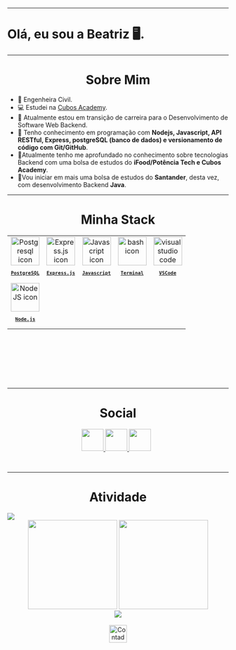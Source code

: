 <hr>
 <h1>Olá, eu sou a Beatriz 🖥️.</h1>
 <hr>

<h1 align="center"> Sobre Mim </h1>

<ul align="left">
  <li>📖 Engenheira Civil.</li>
  <li>💻 Estudei na <a href="https://cubos.academy/" target="_blank">Cubos Academy</a>. 
  <li>🌱 Atualmente estou em transição de carreira para o Desenvolvimento de Software Web Backend.</li>
  <li>🌱 Tenho conhecimento em programação com <strong>Nodejs, Javascript, API RESTful, Express, postgreSQL (banco de dados) e versionamento de código com Git/GitHub</strong>. </li>
  <li>🚀Atualmente tenho me aprofundado no conhecimento sobre tecnologias Backend com uma bolsa de estudos do <strong> iFood/Potência Tech e Cubos Academy</strong>. </li>
  <li>🚀Vou iniciar em mais uma bolsa de estudos do <strong> Santander</strong>, desta vez, com desenvolvimento Backend <strong>Java</strong>. </li>
  </ul>
    
<hr/>

<h1 align="center"> Minha Stack </h1>

<table align="center" height="300px">
  <tr>
        <td align="center">
      <a href="https://www.postgresql.org/">
        <img src="https://skillicons.dev/icons?i=postgresql" width="65px" alt="Postgresql icon"/><br/>
        <sub>
          <b>
            <pre>PostgreSQL</pre>
          </b>
        </sub>
      </a>
    </td>    
    <td align="center">
      <a href="https://expressjs.com/">
        <img src="https://skillicons.dev/icons?i=express" width="65px" alt="Express.js icon"/><br/>
        <sub>
          <b>
            <pre>Express.js</pre>
          </b>
        </sub>
      </a>
    </td>
    <td align="center">
      <a href="https://developer.mozilla.org/en-US/docs/Web/JavaScript/">
        <img src="https://skillicons.dev/icons?i=js" width="65px" alt="Javascript icon"/><br/>
        <sub>
          <b>
            <pre>Javascript</pre>
          </b>
        </sub>
      </a>
    </td>
    <td align="center">
      <a href="https://ohmyz.sh/">
        <img src="https://skillicons.dev/icons?i=bash" width="65px" alt="bash icon"/><br/>
        <sub>
          <b>
            <pre>Terminal</pre>
          </b>
        </sub>
      </a>
    </td>
    <td align="center">
      <a href="https://code.visualstudio.com/">
        <img src="https://skillicons.dev/icons?i=vscode" width="65px" alt="visual studio code icon"/><br/>
        <sub>
          <b>
            <pre>VSCode</pre>
          </b>
        </sub>
      </a>
    </td>
    </tr>
     <tr>
<td align="center">
      <a href="https://nodejs.org/en">
        <img src="https://skillicons.dev/icons?i=nodejs" width="65px" alt="NodeJS icon"/><br/>
        <sub>
          <b>
            <pre>Node.js</pre>
          </b>
        </sub>
      </a>
    </td>
</table>

<br/>
<hr/>
<h1 align="center"> Social </h1>
<p align="center" >
<a href="mailto:beatriz.lago08@outlook.com.com">
<img height="50px" src="https://img.shields.io/badge/-Email-000?style=for-the-badge&logo=microsoft-outlook&logoColor=FF00F6&color:FFF">
</a>
<a href="https://www.linkedin.com/in/beatriz-lsbarbosa/">
<img height="50px" src="https://img.shields.io/badge/-LinkedIn-000?style=for-the-badge&logo=linkedin&logoColor=FF00F6&color:FFF">
</a>
<a href="https://www.instagram.com/beatrizlagosb/">
<img height="50px"  src="https://img.shields.io/badge/-Instagram-000?style=for-the-badge&logo=instagram&logoColor=FF00F6&color:FFF"></a>
    &nbsp;
</p>
<br/>
<hr/>

<h1 align="center"> Atividade </h1>
<img align="center" src="https://github-readme-activity-graph.vercel.app/graph?username=Beatrizlagosb&theme=tokyo-night&hide_border=true&show_icons=true&custom_title=Grafico%20de%20Contribuicao" />
<div align="center">
  <img height="203px" src="https://github-readme-stats.vercel.app/api?username=Beatrizlagosb&theme=tokyonight&include_all_commits=true&count_private=true&show_icons=true" />
  <img height="203px" src="https://streak-stats.demolab.com?user=Beatrizlagosb&theme=tokyonight" />
</div>
<div align = "center">
<img src= "https://github-readme-stats-git-masterrstaa-rickstaa.vercel.app/api/top-langs/?username=Beatrizlagosb&theme=tokyonight">

</div>
<br/>

<div align="center">
  <img src="https://visitor-badge.feriirawann.repl.co/?username=Beatrizlagosb&repo=Beatrizlagosb&style=for-the-badge&label=Visitantes&logo=OpenTelemetry&color=527BBF&contentType=svg" alt="Contador de Visitas do Perfil no Github da Beatriz" height="40px" />
</div>
